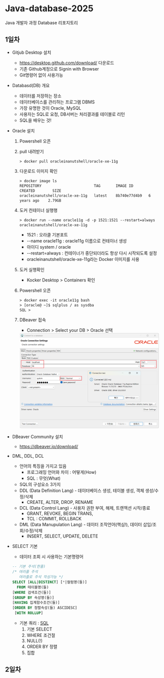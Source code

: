 # Java-database-2025
Java 개발자 과정 Database 리포지토리

## 1일차
- Gitjub Desktop 설치
    - https://desktop.github.com/download/ 다운로드
    - 기존 Github계정으로 Signin with Browser
    - Git명령어 없이 사용가능
- Databasd(DB) 개요
    - 데이터를 저장하는 장소
    - 데이터베이스를 관리하는 프로그램 DBMS
    - 가장 유명한 것이 Oracle, MySQL
    - 사용자는 SQL로 요청, DB서버는 처리결과를 테이블로 리턴
    - SQL을 배우는 것!
- Oracle 설치
    1. Powershell 오픈
    2. pull 내려받기
        ```shell
        > docker pull oracleinanutshell/oracle-xe-11g
        ```
    3. 다운로드 이미지 확인
        ``` shell
        > docker image ls
        REPOSITORY                        TAG       IMAGE ID       CREATED        SIZE
        oracleinanutshell/oracle-xe-11g   latest    8b740e77d4b9   6 years ago    2.79GB
        ```
    4. 도커 컨테이너 실행행
        ```
        > docker run --name oracle11g -d -p 1521:1521 --restart=always oracleinanutshell/oracle-xe-11g
        ```
        - 1521 : 오라클 기본포트
        - --name oracle11g : oracle11g 이름으로 컨테이너 생성
        - 아이디 system / oracle
        - --restart=always : 컨테이너가 중단되더라도 항상 다시 시작되도록 설정
        - oracleinanutshell/oracle-xe-11g라는 Docker 이미지를 사용
    5. 도커 실행확인
        - Kocker Desktop > Containers 확인
    6. Powershell 오픈
        ``` shell
        > docker exec -it oracle11g bash
        > [oracle@ ~]$ sqlplus / as sysdba
        SQL > 
        ```
    7. DBeaver 접속
        - Connection > Select your DB > Oracle 선택

        <img src="./image/DB_001.png" width="650">

- DBeaver Community 설치
     - https://dbeaver.io/download/
- DML, DDL, DCL
    - 언어의 특징을 가지고 있음
        - 프로그래밍 언어와 차이 : 어떻게(How)
        - SQL : 무엇(What)
    - SQL의 구성요소 3가지
    - DDL (Data Definition Lang) - 데이터베이스 생성, 테이블 생성, 객체 생성/수정/삭제
        - CREATE, ALTER, DROP, RENAME
    - DCL (Data Control Lang) - 사용자 권한 부여, 해제, 트랜잭션 시작/종료
        - GRANT, REVOKE, BEGIN TRANS, 
        - TCL : COMMIT, ROLLBACK
    - DML (Data Manupulation Lang) - 데이터 조작언어(핵심!), 데이터 삽입/조회/수정/삭제
        - INSERT, SELECT, UPDATE, DELETE
- SELECT 기본
    - 데이터 조회 시 사용하는 기본명령어
    ```sql
    -- 기본 주석(한줄)
    /* 여러줄 주석
       여러줄로 주석 작성가능 */
    SELECT [ALL|DISTINCT] [*|컬럼명(들)]
      FROM 테이블명(들)
    [WHERE 검색조건(들)]
    [GROUP BY 속성명(들)]
   [HAVING 집계함수조건(들)]
    [ORDER BY 정렬속성(들) ASCIDESC]
     [WITH ROLLUP]
    ```

    - 기본 쿼리 : [SQL](./day1/sql01_select기본.sql)
        1. 기본 SELECT
        2. WHERE 조건절
        3. NULL(!)
        5. ORDER BY 정렬
        6. 집합

## 2일차
